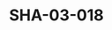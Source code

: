 ---
pid: SHA-03-018
title: SHA-03-018
language: en
original_label: 
rights: Sharhabil Ahmed
location_of_original: Sharhabil Ahmed
photographer_or_studio: 
scanned_from: photograph 16.5 by 22
_date: '1965'
location: Khartoum, Omdurman National Theater
description: Concert with children Sharhabil Ahmed Kamil Hussain Mahdi 'Ali Imam and
  Ahmed Ibrahim Daoud
additional_notes: 
permission_display: 'yes'
on_server: 'no'
on_website: 'no'
permalink: /photopages/en/SHA-03-018.html
layout: photo-page
---